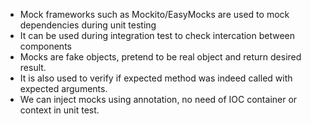 * Mock frameworks such as Mockito/EasyMocks are used to mock dependencies during unit testing
* It can be used during integration test to check intercation between components
* Mocks are fake objects, pretend to be real object and return desired result.
* It is also used to verify if expected method was indeed called with expected arguments.
* We can inject mocks using annotation, no need of IOC container or context in unit test.

